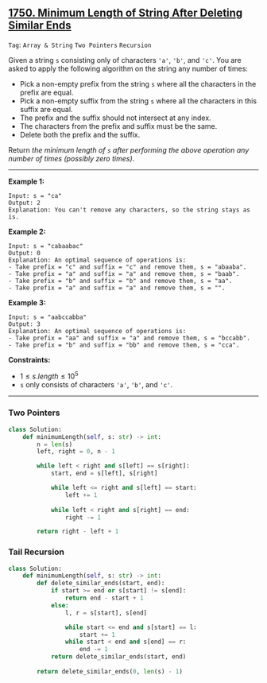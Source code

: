 ## [1750. Minimum Length of String After Deleting Similar Ends](https://leetcode.com/problems/minimum-length-of-string-after-deleting-similar-ends)

```Tag```: ```Array & String``` ```Two Pointers``` ```Recursion```

Given a string ```s``` consisting only of characters ```'a'```, ```'b'```, and ```'c'```. You are asked to apply the following algorithm on the string any number of times:

- Pick a non-empty prefix from the string ```s``` where all the characters in the prefix are equal.
- Pick a non-empty suffix from the string ```s``` where all the characters in this suffix are equal.
- The prefix and the suffix should not intersect at any index.
- The characters from the prefix and suffix must be the same.
- Delete both the prefix and the suffix.

Return _the minimum length of ```s``` after performing the above operation any number of times (possibly zero times)_.

---

__Example 1:__
```
Input: s = "ca"
Output: 2
Explanation: You can't remove any characters, so the string stays as is.
```

__Example 2:__
```
Input: s = "cabaabac"
Output: 0
Explanation: An optimal sequence of operations is:
- Take prefix = "c" and suffix = "c" and remove them, s = "abaaba".
- Take prefix = "a" and suffix = "a" and remove them, s = "baab".
- Take prefix = "b" and suffix = "b" and remove them, s = "aa".
- Take prefix = "a" and suffix = "a" and remove them, s = "".
```

__Example 3:__
```
Input: s = "aabccabba"
Output: 3
Explanation: An optimal sequence of operations is:
- Take prefix = "aa" and suffix = "a" and remove them, s = "bccabb".
- Take prefix = "b" and suffix = "bb" and remove them, s = "cca".
```

__Constraints:__

- $1 \le s.length \le 10^5$
- ```s``` only consists of characters ```'a'```, ```'b'```, and ```'c'```.

---

### Two Pointers

```Python
class Solution:
    def minimumLength(self, s: str) -> int:
        n = len(s)
        left, right = 0, n - 1

        while left < right and s[left] == s[right]:
            start, end = s[left], s[right]

            while left <= right and s[left] == start:
                left += 1
            
            while left < right and s[right] == end:
                right -= 1

        return right - left + 1
```

### Tail Recursion

```Python
class Solution:
    def minimumLength(self, s: str) -> int:
        def delete_similar_ends(start, end):
            if start >= end or s[start] != s[end]:
                return end - start + 1
            else:
                l, r = s[start], s[end]

                while start <= end and s[start] == l:
                    start += 1
                while start < end and s[end] == r:
                    end -= 1
            return delete_similar_ends(start, end)
        
        return delete_similar_ends(0, len(s) - 1)
```
